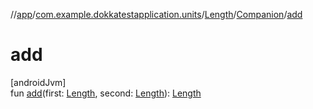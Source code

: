 //[app](../../../../index.md)/[com.example.dokkatestapplication.units](../../index.md)/[Length](../index.md)/[Companion](index.md)/[add](add.md)

# add

[androidJvm]\
fun [add](add.md)(first: [Length](../index.md), second: [Length](../index.md)): [Length](../index.md)
